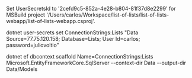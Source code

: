 Set UserSecretsId to '2cefd9c5-852a-4e28-b804-81f37d8e2299' for MSBuild project '/Users/carlos/Workspace/list-of-lists/list-of-lists-webapp/list-of-lists-webapp.csproj'.

dotnet user-secrets set ConnectionStrings:Lists "Data Source=77.75.120.158; Database=Lists; User Id=carlos; password=juliovoltio"

dotnet ef dbcontext scaffold Name=ConnectionStrings:Lists Microsoft.EntityFrameworkCore.SqlServer --context-dir Data --output-dir Data/Models